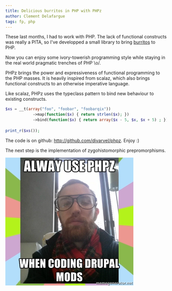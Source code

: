 ```yaml
---
title: Delicious burritos in PHP with PHPz
author: Clement Delafargue
tags: fp, php
---
```


These last months, I had to work with PHP. The lack of functional constructs
was really a PITA, so I've developped a small library to bring
[burritos](http://en.wikipedia.org/wiki/Monads_in_functional_programming) to PHP.

Now you can enjoy some ivory-towerish programming style while staying in the
real world pragmatic trenches of PHP \\o/.

PHPz brings the power and expressiveness of functional programming to the PHP
masses. It is heavily inspired from scalaz, which also brings functional
constructs to an otherwise imperative language.

Like scalaz, PHPz uses the typeclass pattern to bind new behaviour to existing
constructs.


```PHP
$xs = __t(array("foo", "foobar", "foobarqix"))
            ->map(function($x) { return strlen($x); })
            ->bind(function($x) { return array($x - 5, $x, $x + 5) ; });

print_r($xs());
```

The code is on github: <http://github.com/divarvel/phpz>. Enjoy :)

The next step is the implementation of zygohistomorphic prepromorphisms.

![PHPz + Drupal](/files/phpz-drupal.jpg)
